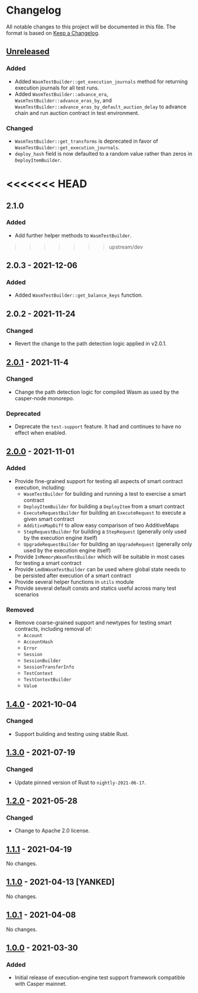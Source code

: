 # Changelog

All notable changes to this project will be documented in this file.  The format is based on [Keep a Changelog].

[comment]: <> (Added:      new features)
[comment]: <> (Changed:    changes in existing functionality)
[comment]: <> (Deprecated: soon-to-be removed features)
[comment]: <> (Removed:    now removed features)
[comment]: <> (Fixed:      any bug fixes)
[comment]: <> (Security:   in case of vulnerabilities)



## [Unreleased]

### Added
* Added `WasmTestBuilder::get_execution_journals` method for returning execution journals for all test runs.
* Added `WasmTestBuilder::advance_era`, `WasmTestBuilder::advance_eras_by`, and `WasmTestBuilder::advance_eras_by_default_auction_delay` to advance chain and run auction contract in test environment.

### Changed
* `WasmTestBuilder::get_transforms` is deprecated in favor of `WasmTestBuilder::get_execution_journals`.
* `deploy_hash` field is now defaulted to a random value rather than zeros in `DeployItemBuilder`.



<<<<<<< HEAD
=======
## 2.1.0

### Added
* Add further helper methods to `WasmTestBuilder`.



>>>>>>> upstream/dev
## 2.0.3 - 2021-12-06

### Added
* Added `WasmTestBuilder::get_balance_keys` function.



## 2.0.2 - 2021-11-24

### Changed
* Revert the change to the path detection logic applied in v2.0.1.



## [2.0.1] - 2021-11-4

### Changed
* Change the path detection logic for compiled Wasm as used by the casper-node monorepo.

### Deprecated
* Deprecate the `test-support` feature.  It had and continues to have no effect when enabled.



## [2.0.0] - 2021-11-01

### Added
* Provide fine-grained support for testing all aspects of smart contract execution, including:
    * `WasmTestBuilder` for building and running a test to exercise a smart contract
    * `DeployItemBuilder` for building a `DeployItem` from a smart contract
    * `ExecuteRequestBuilder` for building an `ExecuteRequest` to execute a given smart contract
    * `AdditiveMapDiff` to allow easy comparison of two AdditiveMaps
    * `StepRequestBuilder` for building a `StepRequest` (generally only used by the execution engine itself)
    * `UpgradeRequestBuilder` for building an `UpgradeRequest` (generally only used by the execution engine itself)
* Provide `InMemoryWasmTestBuilder` which will be suitable in most cases for testing a smart contract
* Provide `LmdbWasmTestBuilder` can be used where global state needs to be persisted after execution of a smart contract
* Provide several helper functions in `utils` module
* Provide several default consts and statics useful across many test scenarios

### Removed
* Remove coarse-grained support and newtypes for testing smart contracts, including removal of:
    * `Account`
    * `AccountHash`
    * `Error`
    * `Session`
    * `SessionBuilder`
    * `SessionTransferInfo`
    * `TestContext`
    * `TestContextBuilder`
    * `Value`



## [1.4.0] - 2021-10-04

### Changed
* Support building and testing using stable Rust.



## [1.3.0] - 2021-07-19

### Changed
* Update pinned version of Rust to `nightly-2021-06-17`.



## [1.2.0] - 2021-05-28

### Changed
* Change to Apache 2.0 license.



## [1.1.1] - 2021-04-19

No changes.



## [1.1.0] - 2021-04-13 [YANKED]

No changes.



## [1.0.1] - 2021-04-08

No changes.



## [1.0.0] - 2021-03-30

### Added
* Initial release of execution-engine test support framework compatible with Casper mainnet.



[Keep a Changelog]: https://keepachangelog.com/en/1.0.0
[unreleased]: https://github.com/casper-network/casper-node/compare/04f48a467...dev
[2.0.1]: https://github.com/casper-network/casper-node/compare/13585abcf...04f48a467
[2.0.0]: https://github.com/casper-network/casper-node/compare/v1.4.0...13585abcf
[1.4.0]: https://github.com/casper-network/casper-node/compare/v1.3.0...v1.4.0
[1.3.0]: https://github.com/casper-network/casper-node/compare/v1.2.0...v1.3.0
[1.2.0]: https://github.com/casper-network/casper-node/compare/v1.1.1...v1.2.0
[1.1.1]: https://github.com/casper-network/casper-node/compare/v1.0.1...v1.1.1
[1.1.0]: https://github.com/casper-network/casper-node/compare/v1.0.1...v1.1.1
[1.0.1]: https://github.com/casper-network/casper-node/compare/v1.0.0...v1.0.1
[1.0.0]: https://github.com/casper-network/casper-node/releases/tag/v1.0.0

